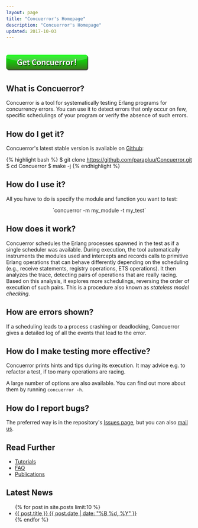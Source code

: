 ```yaml
---
layout: page
title: "Concuerror's Homepage"
description: "Concuerror's Homepage"
updated: 2017-10-03
---
```


<h1 class="download-link"><a href="./download"><img src="./images/button.png" alt="Get Concuerror!"></a></h1>

What is Concuerror?
-------------------

Concuerror is a tool for systematically testing Erlang programs for concurrency errors. You can use it to detect errors that only occur on few, specific schedulings of your program or verify the absence of such errors.

How do I get it?
----------------

Concuerror's latest stable version is available on [Github](https://github.com/parapluu/Concuerror):

{% highlight bash %}
$ git clone https://github.com/parapluu/Concuerror.git
$ cd Concuerror
$ make -j
{% endhighlight %}

How do I use it?
----------------

All you have to do is specify the module and function you want to test:

<div style="text-align:center" markdown="1">
`concuerror -m my_module -t my_test`
</div>

How does it work?
-----------------

Concuerror schedules the Erlang processes spawned in the test as if a single scheduler was available.
During execution, the tool automatically instruments the modules used and intercepts and records calls to primitive Erlang operations that can behave differently depending on the scheduling (e.g., receive statements, registry operations, ETS operations).
It then analyzes the trace, detecting pairs of operations that are really racing.
Based on this analysis, it explores more schedulings, reversing the order of execution of such pairs. This is a procedure also known as _stateless model checking_.

How are errors shown?
---------------------

If a scheduling leads to a process crashing or deadlocking, Concuerror gives a detailed log of all the events that lead to the error.

How do I make testing more effective?
-------------------------------------

Concuerror prints hints and tips during its execution.
It may advice e.g. to refactor a test, if too many operations are racing.

A large number of options are also available.
You can find out more about them by running `concuerror -h`.

How do I report bugs?
---------------------

The preferred way is in the repository's [Issues
page](https://github.com/parapluu/Concuerror/issues/new), but you can also [mail us](/contact).



Read Further
------------

* [Tutorials](./tutorials)
* [FAQ](./faq)
* [Publications](./publications)

Latest News
-----------

<ul class="post-list">
    {% for post in site.posts limit:10 %}
    <li>
    <article>
    <a href="{{ post.url }}">
        {{ post.title }}
        <span class="entry-date">
            <time datetime="{{ post.date | date_to_xmlschema }}">
                {{ post.date | date: "%B %d, %Y" }}
            </time>
        </span>
    </a>
    </article>
    </li>
    {% endfor %}
</ul>
